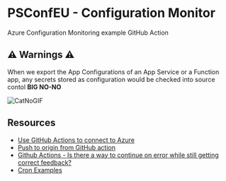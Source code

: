 # PSConfEU - Configuration Monitor
Azure Configuration Monitoring example GitHub Action 

## ⚠️ Warnings ⚠️

When we export the App Configurations of an App Service or a Function app, any secrets stored as configuration would be checked into source contol **BIG NO-NO**

![CatNoGIF](https://github.com/sassdawe/psconfeu-confmon/assets/10754765/271d6cf3-3413-428a-9a32-13efcd076734=50x)


## Resources

- [Use GitHub Actions to connect to Azure](https://learn.microsoft.com/en-us/azure/developer/github/connect-from-azure)
- [Push to origin from GitHub action](https://stackoverflow.com/questions/57921401/push-to-origin-from-github-action)
- [Github Actions - Is there a way to continue on error while still getting correct feedback?](https://stackoverflow.com/questions/62045967/github-actions-is-there-a-way-to-continue-on-error-while-still-getting-correct)
- [Cron Examples](https://crontab.guru/examples.html)
